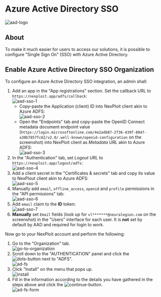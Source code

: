 # Azure Active Directory SSO

![aad-logo](media/azure/aad-logo.png ':size=10%')

## About
To make it much easier for users to access our solutions, it is possible to configure "Single Sign On" (SSO) with Azure Active Directory.

## Enable Azure Active Directory SSO Organization
To configure an Azure Active Directory SSO integration, an admin shall:
1. Add an app in the "App registrations" section. Set the callback URL to `https://nexploit.app/adfs/callback`:\
![aad-sso-1](media/azure/aad-sso-1.png ':size=45%')
    * Copy-paste the Application (client) ID into NexPloit client akin to Azure ADFS:\
    ![aad-sso-2](media/azure/aad-sso-2.png ':size=45%')
    * Open the "Endpoints" tab and copy-paste the OpenID Connect metadata document endpoint value (`https://login.microsoftonline.com/4e2adb87-2f36-439f-8047-a30b7857fc62/v2.0/.well-known/openid-configuration` on the screenshot) into NexPloit client as _Metadata URL_ akin to Azure ADFS:\
    ![aad-sso-3](media/azure/aad-sso-3.png ':size=45%')
2. In the "Authentication" tab, set _Logout URL_ to `https://nexploit.app/logout/adfs`:\
![aad-sso-4](media/azure/aad-sso-4.png ':size=45%')
3. Add a client secret in the "Certificates & secrets" tab and copy its value to NexPlout client akin to Azure ADFS:\
![aad-sso-5](media/azure/aad-sso-5.png ':size=45%')
4. Manually add `email`, `offline_access`, `openid` and `profile` permissions in the "API permissions" tab:\
![aad-sso-6](media/azure/aad-sso-6.png ':size=45%')
5. Add `email` claim to the **ID** token:\
![aad-sso-7](media/azure/aad-sso-7.png ':size=45%')
6. **Manually** set `Email` fields (look up for `vl*******@neuralegion.com` on the screenshot) in the "Users" interface for each user. It is **not** set by default by AAD and required for login to work.

Now go to your NexPloit account and perform the following:
1. Go to the "Organization" tab.\
![go-to-organization](media/azure/go-to-organization.png ':size=45%')
2. Scroll down to the "AUTHENTICATION" panel and click the ![dots-button](media/azure/dots_button.png ':size=1%') next to "ADFS".\
![ad-fs](media/azure/ad-fs.png ':size=45%')
3. Click "Install" on the menu that pops up.\
![install](media/azure/install.png ':size=45%')
4. Fill in the information according to the details you have gathered in the steps above and click the ![continue-button](media/azure/continue_button.png ':size=8%').\
![ad-fs-form](media/azure/ad-fs-form.png ':size=45%')

